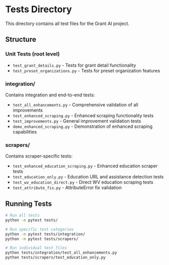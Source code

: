 # Tests Directory

This directory contains all test files for the Grant AI project.

## Structure

### Unit Tests (root level)
- `test_grant_details.py` - Tests for grant detail functionality
- `test_preset_organizations.py` - Tests for preset organization features

### integration/
Contains integration and end-to-end tests:
- `test_all_enhancements.py` - Comprehensive validation of all improvements
- `test_enhanced_scraping.py` - Enhanced scraping functionality tests
- `test_improvements.py` - General improvement validation tests
- `demo_enhanced_scraping.py` - Demonstration of enhanced scraping capabilities

### scrapers/
Contains scraper-specific tests:
- `test_enhanced_education_scraping.py` - Enhanced education scraper tests
- `test_education_only.py` - Education URL and assistance detection tests
- `test_wv_education_direct.py` - Direct WV education scraping tests
- `test_attribute_fix.py` - AttributeError fix validation

## Running Tests

```bash
# Run all tests
python -m pytest tests/

# Run specific test categories
python -m pytest tests/integration/
python -m pytest tests/scrapers/

# Run individual test files
python tests/integration/test_all_enhancements.py
python tests/scrapers/test_education_only.py
```
